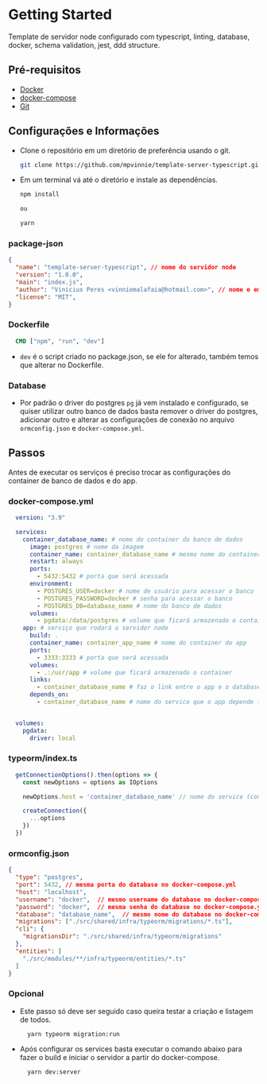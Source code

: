 # Getting Started

Template de servidor node configurado com typescript, linting, database, docker, schema validation, jest, ddd structure.

## Pré-requisitos

* [Docker](https://www.docker.com/)
* [docker-compose](https://docs.docker.com/compose/install/)
* [Git](https://git-scm.com/)

## Configurações e Informações

* Clone o repositório em um diretório de preferência usando o git.

  ```bash
  git clone https://github.com/mpvinnie/template-server-typescript.git server_name
  ```

* Em um terminal vá até o diretório e instale as dependências.

  ```bash
  npm install

  ou

  yarn
  ```

### package-json

  ```json
  {
    "name": "template-server-typescript", // nome do servidor node
    "version": "1.0.0",
    "main": "index.js",
    "author": "Vinicius Peres <vinniemalafaia@hotmail.com>", // nome e email do author
    "license": "MIT",
  }
  ```

### Dockerfile

  ```dockerfile
    CMD ["npm", "run", "dev"]
  ```

* `dev` é o script criado no package.json, se ele for alterado, também temos que alterar no Dockerfile.

### Database

* Por padrão o driver do postgres `pg` já vem instalado e configurado, se quiser utilizar outro banco de dados basta remover o driver do postgres, adicionar outro e alterar as configurações de conexão no arquivo `ormconfig.json` e `docker-compose.yml`.

## Passos

Antes de executar os serviços é preciso trocar as configurações do container de banco de dados e do app.

### docker-compose.yml

```yaml
  version: "3.9"

  services:
    container_database_name: # nome do container do banco de dados
      image: postgres # nome da imagem
      container_name: container_database_name # mesmo nome do container do banco de dados.
      restart: always
      ports:
        - 5432:5432 # porta que será acessada
      environment:
        - POSTGRES_USER=docker # nome de usuário para acessar o banco
        - POSTGRES_PASSWORD=docker # senha para acessar o banco
        - POSTGRES_DB=database_name # nome do banco de dados
      volumes:
        - pgdata:/data/postgres # volume que ficará armazenado o container
    app: # serviço que rodará o servidor node
      build: .
      container_name: container_app_name # nome do container do app
      ports:
        - 3333:3333 # porta que será acessada
      volumes:
        - .:/usr/app # volume que ficará armazenado o container
      links:
        - container_database_name # faz o link entre o app e o database (mesmo nome do service de banco de dados)
      depends_on:
        - container_database_name # nome do servico que o app depende (mesmo nome do service de banco de dados)


  volumes:
    pgdata:
      driver: local

```

### typeorm/index.ts

  ```ts
    getConnectionOptions().then(options => {
      const newOptions = options as IOptions

      newOptions.host = 'container_database_name' // nome do service (container) do banco de dados

      createConnection({
        ...options
      })
    })
  ```

### ormconfig.json

  ```json
  {
    "type": "postgres",
    "port": 5432, // mesma porta do database no docker-compose.yml
    "host": "localhost",
    "username": "docker",  // mesmo username do database no docker-compose.yml
    "password": "docker",  // mesma senha do database no docker-compose.yml
    "database": "database_name",  // mesmo nome do database no docker-compose.yml
    "migrations": ["./src/shared/infra/typeorm/migrations/*.ts"],
    "cli": {
      "migrationsDir": "./src/shared/infra/typeorm/migrations"
    },
    "entities": [
      "./src/modules/**/infra/typeorm/entities/*.ts"
    ]
  }
  ```

### Opcional

* Este passo só deve ser seguido caso queira testar a criação e listagem de todos.

  ```node
    yarn typeorm migration:run
  ```

* Após configurar os services basta executar o comando abaixo para fazer o build e iniciar o servidor a partir do docker-compose.

  ```node
    yarn dev:server
  ```
